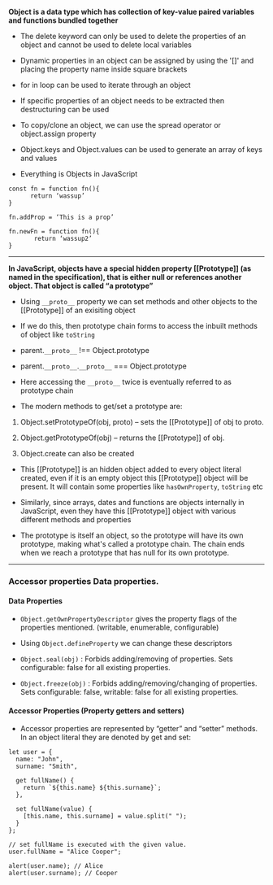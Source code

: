 **Object is a data type which has collection of key-value paired variables and functions bundled together**

- The delete keyword can only be used to delete the properties of an object and cannot be used to delete local variables

- Dynamic properties in an object can be assigned by using the '[]' and placing the property name inside square brackets

- for in loop can be used to iterate through an object

- If specific properties of an object needs to be extracted then destructuring can be used

- To copy/clone an object, we can use the spread operator or object.assign property

- Object.keys and Object.values can be used to generate an array of keys and values

- Everything is Objects in JavaScript

```
const fn = function fn(){
      return ‘wassup’
}

fn.addProp = ‘This is a prop’

fn.newFn = function fn(){
       return ‘wassup2’
}
```

---

**In JavaScript, objects have a special hidden property [[Prototype]] (as named in the specification), that is either null or references another object. That object is called “a prototype”**

- Using `__proto__` property we can set methods and other objects to the [[Prototype]] of an exisiting object

- If we do this, then prototype chain forms to access the inbuilt methods of object like `toString`

- parent.`__proto__` !== Object.prototype
- parent.`__proto__`.`__proto__` === Object.prototype

- Here accessing the `__proto__` twice is eventually referred to as prototype chain

- The modern methods to get/set a prototype are:

1. Object.setPrototypeOf(obj, proto) – sets the [[Prototype]] of obj to proto.

2. Object.getPrototypeOf(obj) – returns the [[Prototype]] of obj.

3. Object.create can also be created

- This [[Prototype]] is an hidden object added to every object literal created, even if it is an empty object this [[Prototype]] object will be present. It will contain some properties like `hasOwnProperty`, `toString` etc

- Similarly, since arrays, dates and functions are objects internally in JavaScript, even they have this [[Prototype]] object with various different methods and properties

- The prototype is itself an object, so the prototype will have its own prototype, making what's called a prototype chain. The chain ends when we reach a prototype that has null for its own prototype. 

---

### Accessor properties Data properties.

#### Data Properties

- `Object.getOwnPropertyDescriptor` gives the property flags of the properties mentioned. (writable, enumerable, configurable)

- Using `Object.defineProperty` we can change these descriptors

- `Object.seal(obj)` : Forbids adding/removing of properties. Sets configurable: false for all existing properties.

- `Object.freeze(obj)` : Forbids adding/removing/changing of properties. Sets configurable: false, writable: false for all existing properties.

#### Accessor Properties (Property getters and setters)

- Accessor properties are represented by “getter” and “setter” methods. In an object literal they are denoted by get and set:

```
let user = {
  name: "John",
  surname: "Smith",

  get fullName() {
    return `${this.name} ${this.surname}`;
  },

  set fullName(value) {
    [this.name, this.surname] = value.split(" ");
  }
};

// set fullName is executed with the given value.
user.fullName = "Alice Cooper";

alert(user.name); // Alice
alert(user.surname); // Cooper
```
